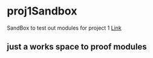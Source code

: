 # proj1Sandbox
SandBox to test out modules for project 1
[Link](https://saibhreas.github.io/proj1Sandbox/)


## just a works space to proof modules
